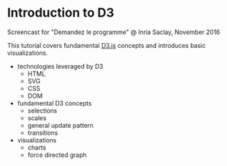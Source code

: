 # Introduction to D3

Screencast for "Demandez le programme" @ Inria Saclay, November 2016

This tutorial covers fundamental [D3.js](http://d3js.org/) concepts and introduces basic visualizations.

 * technologies leveraged by D3
   * HTML
   * SVG
   * CSS
   * DOM
 * fundamental D3 concepts
   * selections
   * scales
   * general update pattern
   * transitions
 * visualizations
   * charts
   * force directed graph

